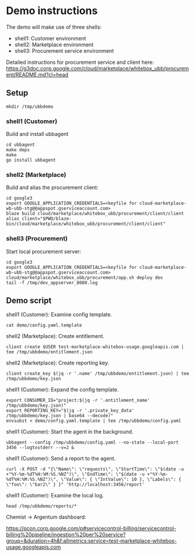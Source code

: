 # Demo instructions

The demo will make use of three shells:
- shell1: Customer environment
- shell2: Marketplace environment
- shell3: Procurement service environment

Detailed instructions for procurement service and client here:
https://g3doc.corp.google.com/cloud/marketplace/whitebox_ubb/procurement/README.md?cl=head


## Setup

```
mkdir /tmp/ubbdemo
```

### shell1 (Customer)

Build and install ubbagent

```
cd ubbagent
make deps
make
go install ubbagent
```

### shell2 (Marketplace)

Build and alias the procurement client:

```
cd google3
export GOOGLE_APPLICATION_CREDENTIALS=<keyfile for cloud-marketplace-wb-ubb-stg@@appspot.gserviceaccount.com>
blaze build cloud/marketplace/whitebox_ubb/procurement/client/client
alias client="$PWD/blaze-bin/cloud/marketplace/whitebox_ubb/procurement/client/client"
```


### shell3 (Procurement)

Start local procurement server:

```
cd google3
export GOOGLE_APPLICATION_CREDENTIALS=<keyfile for cloud-marketplace-wb-ubb-stg@@appspot.gserviceaccount.com>
cloud/marketplace/whitebox_ubb/procurement/app.sh deploy dev
tail -f /tmp/dev_appserver_8080.log
```

## Demo script

shell1 (Customer): Examine config template.

```
cat demo/config.yaml.template
```

shell2 (Marketplace): Create entitlement.

```
client create $USER test-marketplace-whitebox-usage.googleapis.com | tee /tmp/ubbdemo/entitlement.json
```

shell2 (Marketplace): Create reporting key.

```
client create_key $(jq -r '.name' /tmp/ubbdemo/entitlement.json) | tee /tmp/ubbdemo/key.json
```

shell1 (Customer): Expand the config template.

```
export CONSUMER_ID="project:$(jq -r '.entitlement_name' /tmp/ubbdemo/key.json)"
export REPORTING_KEY="$(jq -r '.private_key_data' /tmp/ubbdemo/key.json | base64 --decode)"
envsubst < demo/config.yaml.template | tee /tmp/ubbdemo/config.yaml
```

shell1 (Customer): Start the agent in the background.

```
ubbagent --config /tmp/ubbdemo/config.yaml --no-state --local-port 3456 --logtostderr --v=2 &
```

shell1 (Customer): Send a report to the agent.

```
curl -X POST -d "{\"Name\": \"requests\", \"StartTime\": \"$(date -u +"%Y-%m-%dT%H:%M:%S.%NZ")\", \"EndTime\": \"$(date -u +"%Y-%m-%dT%H:%M:%S.%NZ")\", \"Value\": { \"IntValue\": 10 }, \"Labels\": { \"foo\": \"bar2\" } }" 'http://localhost:3456/report'
```

shell1 (Customer): Examine the local log.

```
head /tmp/ubbdemo/reports/*
```

Chemist -> Argentum dashboard:

https://pcon.corp.google.com/p#servicecontrol-billing/servicecontrol-billing%20pipeline/ingestion%20per%20service?group=&duration=4h&f:allmetrics:service=test-marketplace-whitebox-usage.googleapis.com
